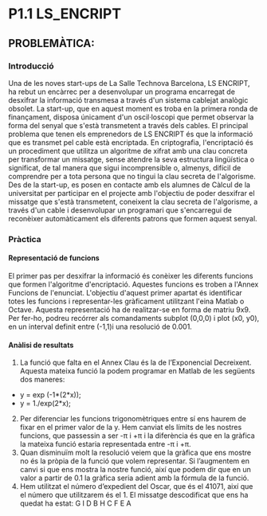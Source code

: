 # P1.1 LS_ENCRIPT

## PROBLEMÀTICA:
### Introducció
Una de les noves start-ups de La Salle Technova Barcelona, LS ENCRIPT, ha rebut un encàrrec per a desenvolupar un programa encarregat de desxifrar la informació transmesa a través d'un sistema cablejat analògic obsolet.
La start-up, que en aquest moment es troba en la primera ronda de finançament, disposa únicament d'un oscil·loscopi que permet observar la forma del senyal que s'està transmetent a través dels cables. El principal problema que tenen els emprenedors de LS ENCRIPT és que la informació que es transmet pel cable està encriptada.
En criptografia, l'encriptació és un procediment que utilitza un algoritme de xifrat amb una clau concreta per transformar un missatge, sense atendre la seva estructura lingüística o significat, de tal manera que sigui incomprensible o, almenys, difícil de comprendre per a tota persona que no tingui la clau secreta de l'algorisme.
Des de la start-up, es posen en contacte amb els alumnes de Càlcul de la universitat per participar en el projecte amb l'objectiu de poder desxifrar el missatge que s'està transmetent, coneixent la clau secreta de l'algorisme, a través d'un cable i desenvolupar un programari que s'encarregui de reconèixer automàticament els diferents patrons que formen aquest senyal.

### Pràctica
#### Representació de funcions
El primer pas per desxifrar la informació és conèixer les diferents funcions que formen l'algoritme d'encriptació. Aquestes funcions es troben a l'Annex Funcions de l'enunciat.
L'objectiu d'aquest primer apartat és identificar totes les funcions i representar-les gràficament utilitzant l'eina Matlab o Octave. Aquesta representació ha de realitzar-se en forma de matriu 9x9.
Per fer-ho, podreu recórrer als comandaments subplot (0,0,0) i plot (x0, y0), en un interval definit entre (-1,1)i una resolució de 0.001.
#### Anàlisi de resultats
1. La funció que falta en el Annex Clau és la de l’Exponencial Decreixent. Aquesta mateixa funció la podem programar en Matlab de les següents dos maneres:
- y = exp (-1*(2*x));
- y = 1./exp(2*x);
2. Per diferenciar les funcions trigonomètriques entre sí ens haurem de fixar en el primer valor de la y.
Hem canviat els límits de les nostres funcions, que passessin a ser -π i +π i la diferència és que en la gràfica la mateixa funció estaria representada entre -π i +π.
3. Quan disminuïm molt la resolució veiem que la gràfica que ens mostre no és la pròpia de la funció que volem representar.
Si l’augmentem en canvi si que ens mostra la nostre funció, així que podem dir que en un valor a partir de 0.1 la gràfica seria adient amb la fórmula de la funció.
4. Hem utilitzat el número d’expedient del Oscar, que és el 41071, així que el número que utilitzarem és el 1.
El missatge descodificat que ens ha quedat ha estat: G I D B H C F E A

